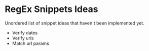 # RegEx Snippets Ideas
Unordered list of snippet ideas that haven't been implemented yet.

* Verify dates
* Verify urls
* Match url params
